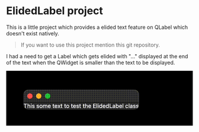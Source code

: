# ElidedLabel project

This is a little project which provides a elided text feature on QLabel which doesn't exist natively.

> If you want to use this project mention this git repository.

I had a need to get a Label which gets elided with "..." displayed at the end of the text when the QWidget is smaller than the text to be displayed. 

![alt text](https://github.com/LaurentMesguen/ElidedLabel/blob/master/elidedlabel.gif "Demonstration of ElidedLabel")

